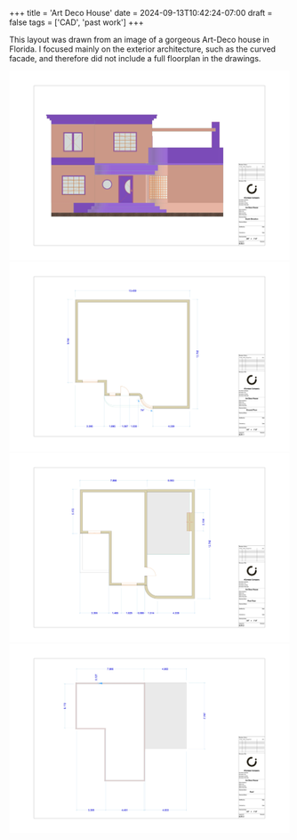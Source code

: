 +++
title = 'Art Deco House'
date = 2024-09-13T10:42:24-07:00
draft = false
tags = ['CAD', 'past work']
+++

This layout was drawn from an image of a gorgeous Art-Deco house in Florida. I focused mainly on the exterior architecture, such as the curved facade, and therefore did not include a full floorplan in the drawings. 

<!--more-->

![South elevation of house](featured_house.jpg)
![First floor of house](firstfloor.jpg)
![Second floor of house](secondfloor.jpg)
![Roof and awning of house](roof.jpg)